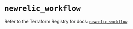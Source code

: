 # `newrelic_workflow`

Refer to the Terraform Registry for docs: [`newrelic_workflow`](https://registry.terraform.io/providers/newrelic/newrelic/3.52.1/docs/resources/workflow).
